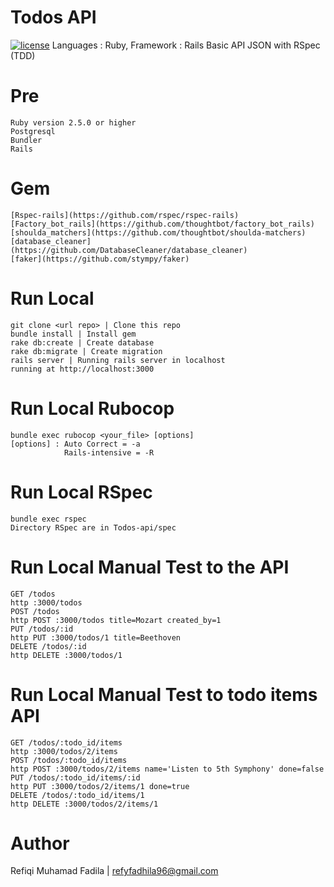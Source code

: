 # Todos API
 [![license](https://img.shields.io/github/license/mashape/apistatus.svg)]() 
Languages : Ruby, Framework : Rails
Basic API JSON with RSpec (TDD) 

# Pre
    Ruby version 2.5.0 or higher
    Postgresql
    Bundler
    Rails

# Gem
    [Rspec-rails](https://github.com/rspec/rspec-rails)
    [Factory_bot_rails](https://github.com/thoughtbot/factory_bot_rails)
    [shoulda_matchers](https://github.com/thoughtbot/shoulda-matchers)
    [database_cleaner](https://github.com/DatabaseCleaner/database_cleaner)
    [faker](https://github.com/stympy/faker)

# Run Local
  
    git clone <url repo> | Clone this repo
    bundle install | Install gem
    rake db:create | Create database
    rake db:migrate | Create migration
    rails server | Running rails server in localhost
    running at http://localhost:3000

# Run Local Rubocop
  
  
    bundle exec rubocop <your_file> [options]
    [options] : Auto Correct = -a
                Rails-intensive = -R
    
# Run Local RSpec
    bundle exec rspec
    Directory RSpec are in Todos-api/spec

# Run Local Manual Test to the API
    GET /todos
    http :3000/todos
    POST /todos
    http POST :3000/todos title=Mozart created_by=1
    PUT /todos/:id
    http PUT :3000/todos/1 title=Beethoven
    DELETE /todos/:id
    http DELETE :3000/todos/1

# Run Local Manual Test to todo items API
    GET /todos/:todo_id/items
    http :3000/todos/2/items
    POST /todos/:todo_id/items
    http POST :3000/todos/2/items name='Listen to 5th Symphony' done=false
    PUT /todos/:todo_id/items/:id
    http PUT :3000/todos/2/items/1 done=true
    DELETE /todos/:todo_id/items/1
    http DELETE :3000/todos/2/items/1

# Author
Refiqi Muhamad Fadila | refyfadhila96@gmail.com